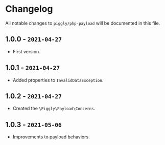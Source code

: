 # Changelog

All notable changes to `piggly/php-payload` will be documented in this file.

## 1.0.0 - `2021-04-27`

* First version.

## 1.0.1 - `2021-04-27`

* Added properties to `InvalidDataException`.

## 1.0.2 - `2021-04-27`

* Created the `\Piggly\Payload\Concerns`.

## 1.0.3 - `2021-05-06`

* Improvements to payload behaviors.